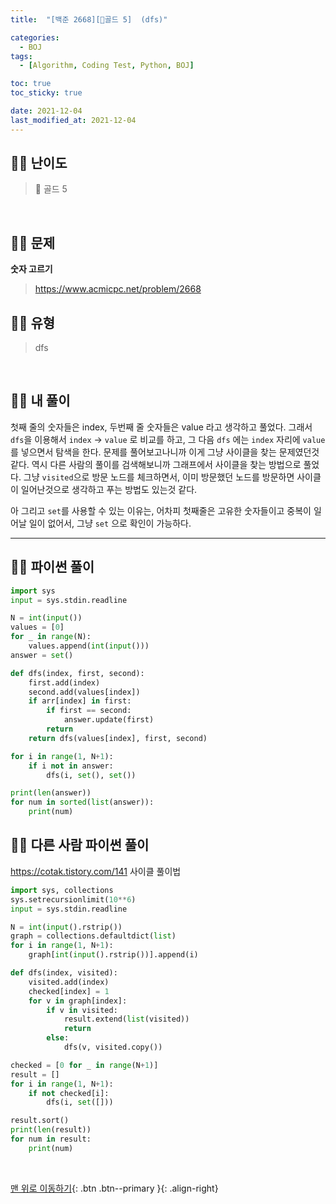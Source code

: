 ```yaml
---
title:  "[백준 2668][💛골드 5]  (dfs)" 

categories:
  - BOJ
tags:
  - [Algorithm, Coding Test, Python, BOJ]

toc: true
toc_sticky: true

date: 2021-12-04
last_modified_at: 2021-12-04
---
```


## 🧞‍♂️ 난이도 

> 💛 골드 5

<br>

## 🧞‍♂️ 문제
**숫자 고르기**
> <https://www.acmicpc.net/problem/2668>

## 🧞‍♂️ 유형
> dfs

<br>

## 🧞‍♂️ 내 풀이

첫째 줄의 숫자들은 index, 두번째 줄 숫자들은 value 라고 생각하고 풀었다. 그래서 `dfs`을 이용해서 `index` -> `value` 로 비교를 하고, 그 다음 `dfs` 에는 `index` 자리에 `value`를 넣으면서 탐색을 한다.
문제를 풀어보고나니까 이게 그냥 사이클을 찾는 문제였던것 같다.
역시 다른 사람의 풀이를 검색해보니까 그래프에서 사이클을 찾는 방법으로 풀었다. 그냥 `visited`으로 방문 노드를 체크하면서, 이미 방문했던 노드를 방문하면 사이클이 일어난것으로 생각하고 푸는 방법도 있는것 같다.

아 그리고 `set`를 사용할 수 있는 이유는, 어차피 첫째줄은 고유한 숫자들이고 중복이 일어날 일이 없어서, 그냥 `set` 으로 확인이 가능하다.

***

## 🧞‍♂️ 파이썬 풀이
```python
import sys
input = sys.stdin.readline

N = int(input())
values = [0]
for _ in range(N):
    values.append(int(input()))
answer = set()

def dfs(index, first, second):
    first.add(index)
    second.add(values[index])
    if arr[index] in first:
        if first == second:
            answer.update(first)
        return
    return dfs(values[index], first, second)

for i in range(1, N+1):
    if i not in answer:
        dfs(i, set(), set())

print(len(answer))
for num in sorted(list(answer)):
    print(num)
```

## 🧞‍♂️ 다른 사람 파이썬 풀이
<https://cotak.tistory.com/141>
사이클 풀이법
```python
import sys, collections
sys.setrecursionlimit(10**6)
input = sys.stdin.readline

N = int(input().rstrip())
graph = collections.defaultdict(list)
for i in range(1, N+1):
    graph[int(input().rstrip())].append(i)

def dfs(index, visited):
    visited.add(index)
    checked[index] = 1
    for v in graph[index]:
        if v in visited:
            result.extend(list(visited))
            return
        else:
            dfs(v, visited.copy())

checked = [0 for _ in range(N+1)]
result = []
for i in range(1, N+1):
    if not checked[i]:
        dfs(i, set([]))

result.sort()
print(len(result))
for num in result:
    print(num)
```


<br>

[맨 위로 이동하기](#){: .btn .btn--primary }{: .align-right}
